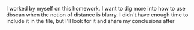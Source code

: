 I worked by myself on this homework. I want to dig more into how to use dbscan when the notion of distance is blurry. I didn't have enough time to include it in the file, but I'll look for it and share my conclusions after
